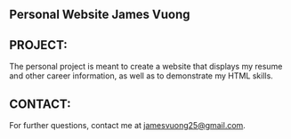 ## Personal Website James Vuong

## PROJECT: 
The personal project is meant to create a website that displays my resume and other career information, as well as to demonstrate my HTML skills.

## CONTACT:
For further questions, contact me at jamesvuong25@gmail.com.